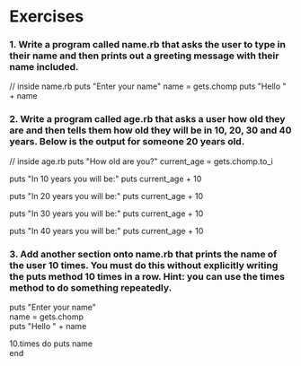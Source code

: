 # Exercises

### 1. Write a program called name.rb that asks the user to type in their name and then prints out a greeting message with their name included.

// inside name.rb
puts "Enter your name"
name = gets.chomp
puts "Hello " + name

### 2. Write a program called age.rb that asks a user how old they are and then tells them how old they will be in 10, 20, 30 and 40 years. Below is the output for someone 20 years old.

// inside age.rb
puts "How old are you?"
current_age = gets.chomp.to_i

puts "In 10 years you will be:"
puts current_age + 10

puts "In 20 years you will be:"
puts current_age + 10

puts "In 30 years you will be:"
puts current_age + 10

puts "In 40 years you will be:"
puts current_age + 10

### 3. Add another section onto name.rb that prints the name of the user 10 times. You must do this without explicitly writing the puts method 10 times in a row. Hint: you can use the times method to do something repeatedly.

puts "Enter your name"  
name = gets.chomp  
puts "Hello " + name

10.times do
    puts name  
end
